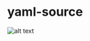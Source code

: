# yaml-source
![alt text](https://concourse.netinfra.c.eu-de-1.cloud.sap/api/v1/teams/playground/pipelines/webhook/badge "Logo Title Text 1")